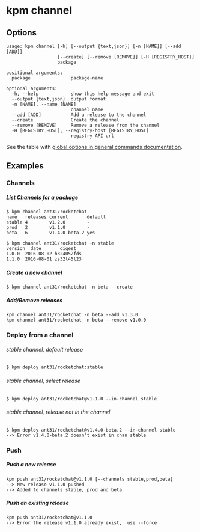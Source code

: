 # kpm channel


## Options
```
usage: kpm channel [-h] [--output {text,json}] [-n [NAME]] [--add [ADD]]
                   [--create] [--remove [REMOVE]] [-H [REGISTRY_HOST]]
                   package

positional arguments:
  package               package-name

optional arguments:
  -h, --help            show this help message and exit
  --output {text,json}  output format
  -n [NAME], --name [NAME]
                        channel name
  --add [ADD]           Add a release to the channel
  --create              Create the channel
  --remove [REMOVE]     Remove a release from the channel
  -H [REGISTRY_HOST], --registry-host [REGISTRY_HOST]
                        registry API url

```

See the table with [global options in general commands documentation](../commands.md#global-options).


## Examples
### Channels

##### List Channels for a package
```
$ kpm channel ant31/rocketchat
name   releases current       default
stable 4        v1.2.0        -
prod   2        v1.1.0        -
beta   6        v1.4.0-beta.2 yes
```

```
$ kpm channel ant31/rocketchat -n stable
version  date       digest
1.0.0  2016-08-02 h324052fds
1.1.0  2016-08-01 zs32t45l23
```

##### Create a new channel
```
$ kpm channel ant31/rocketchat -n beta --create
```

##### Add/Remove releases
```
kpm channel ant31/rocketchat -n beta --add v1.3.0
kpm channel ant31/rocketchat -n beta --remove v1.0.0
```

### Deploy from a channel
###### stable channel, default release
`$ kpm deploy ant31/rocketchat:stable`

###### stable channel, select release
`$ kpm deploy ant31/rocketchat@v1.1.0 --in-channel stable`

###### stable channel, release not in the channel
```
$ kpm deploy ant31/rocketchat@v1.4.0-beta.2 --in-channel stable
--> Error v1.4.0-beta.2 doesn't exist in chan stable
```

### Push
##### Push a new release
```
kpm push ant31/rocketchat@v1.1.0 [--channels stable,prod,beta]
--> New release v1.1.0 pushed
--> Added to channels stable, prod and beta
```

##### Push an existing release
```
kpm push ant31/rocketchat@v1.1.0
--> Error the release v1.1.0 already exist,  use --force
```
